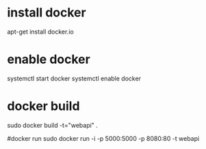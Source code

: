 # install docker
apt-get install docker.io

# enable docker
systemctl start docker
systemctl enable docker

# docker build
sudo docker build -t="webapi" .

#docker run
sudo docker run -i -p 5000:5000 -p 8080:80 -t webapi
